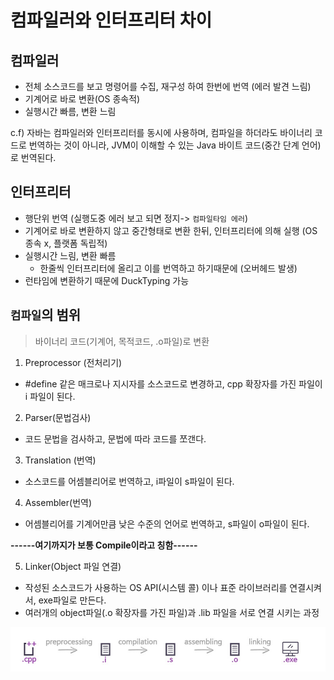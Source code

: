 # 컴파일러와 인터프리터 차이

## 컴파일러

- 전체 소스코드를 보고 명령어를 수집, 재구성 하여 한번에 번역 (에러 발견 느림)
- 기계어로 바로 변환(OS 종속적)
- 실행시간 빠름, 변환 느림

c.f) 자바는 컴파일러와 인터프리터를 동시에 사용하며, 컴파일을 하더라도 바이너리 코드로 번역하는 것이 아니라, JVM이 이해할 수 있는 Java 바이트 코드(중간 단계 언어)로 번역된다.


## 인터프리터
- 행단위 번역 (실행도중 에러 보고 되면 정지-> `컴파일타임 에러`)
- 기계어로 바로 변환하지 않고 중간형태로 변환 한뒤, 인터프리터에 의해 실행 (OS 종속 x, 플랫폼 독립적)
- 실행시간 느림, 변환 빠름
  - 한줄씩 인터프리터에 올리고 이를 번역하고 하기때문에 (오버헤드 발생)
- 런타임에 변환하기 때문에 DuckTyping 가능


## `컴파일`의 범위
> 바이너리 코드(기계어, 목적코드, .o파일)로 변환
1. Preprocessor (전처리기)
- #define 같은 매크로나 지시자를 소스코드로 변경하고, cpp 확장자를 가진 파일이 i 파일이 된다.

2. Parser(문법검사)
- 코드 문법을 검사하고, 문법에 따라 코드를 쪼갠다.

3. Translation (번역)
- 소스코드를 어셈블리어로 번역하고, i파일이 s파일이 된다.

4. Assembler(번역)
- 어셈블리어를 기계어만큼 낮은 수준의 언어로 번역하고, s파일이 o파일이 된다.

**------여기까지가 보통 Compile이라고 칭함------**

5. Linker(Object 파일 연결) 
- 작성된 소스코드가 사용하는 OS API(시스템 콜) 이나 표준 라이브러리를 연결시켜서, exe파일로 만든다.
- 여러개의 object파일(.o 확장자를 가진 파일)과 .lib 파일을 서로 연결 시키는 과정

![](../src/컴파일.jpeg)

